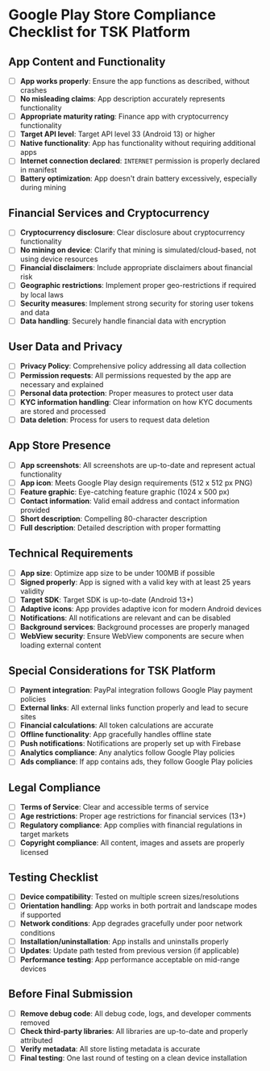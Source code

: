 # Google Play Store Compliance Checklist for TSK Platform

## App Content and Functionality

- [ ] **App works properly**: Ensure the app functions as described, without crashes
- [ ] **No misleading claims**: App description accurately represents functionality
- [ ] **Appropriate maturity rating**: Finance app with cryptocurrency functionality
- [ ] **Target API level**: Target API level 33 (Android 13) or higher
- [ ] **Native functionality**: App has functionality without requiring additional apps
- [ ] **Internet connection declared**: `INTERNET` permission is properly declared in manifest
- [ ] **Battery optimization**: App doesn't drain battery excessively, especially during mining

## Financial Services and Cryptocurrency

- [ ] **Cryptocurrency disclosure**: Clear disclosure about cryptocurrency functionality
- [ ] **No mining on device**: Clarify that mining is simulated/cloud-based, not using device resources
- [ ] **Financial disclaimers**: Include appropriate disclaimers about financial risk
- [ ] **Geographic restrictions**: Implement proper geo-restrictions if required by local laws
- [ ] **Security measures**: Implement strong security for storing user tokens and data
- [ ] **Data handling**: Securely handle financial data with encryption

## User Data and Privacy

- [ ] **Privacy Policy**: Comprehensive policy addressing all data collection
- [ ] **Permission requests**: All permissions requested by the app are necessary and explained
- [ ] **Personal data protection**: Proper measures to protect user data
- [ ] **KYC information handling**: Clear information on how KYC documents are stored and processed
- [ ] **Data deletion**: Process for users to request data deletion

## App Store Presence

- [ ] **App screenshots**: All screenshots are up-to-date and represent actual functionality
- [ ] **App icon**: Meets Google Play design requirements (512 x 512 px PNG)
- [ ] **Feature graphic**: Eye-catching feature graphic (1024 x 500 px)
- [ ] **Contact information**: Valid email address and contact information provided
- [ ] **Short description**: Compelling 80-character description
- [ ] **Full description**: Detailed description with proper formatting

## Technical Requirements

- [ ] **App size**: Optimize app size to be under 100MB if possible
- [ ] **Signed properly**: App is signed with a valid key with at least 25 years validity
- [ ] **Target SDK**: Target SDK is up-to-date (Android 13+)
- [ ] **Adaptive icons**: App provides adaptive icon for modern Android devices
- [ ] **Notifications**: All notifications are relevant and can be disabled
- [ ] **Background services**: Background processes are properly managed
- [ ] **WebView security**: Ensure WebView components are secure when loading external content

## Special Considerations for TSK Platform

- [ ] **Payment integration**: PayPal integration follows Google Play payment policies
- [ ] **External links**: All external links function properly and lead to secure sites
- [ ] **Financial calculations**: All token calculations are accurate
- [ ] **Offline functionality**: App gracefully handles offline state
- [ ] **Push notifications**: Notifications are properly set up with Firebase
- [ ] **Analytics compliance**: Any analytics follow Google Play policies
- [ ] **Ads compliance**: If app contains ads, they follow Google Play policies

## Legal Compliance

- [ ] **Terms of Service**: Clear and accessible terms of service
- [ ] **Age restrictions**: Proper age restrictions for financial services (13+)
- [ ] **Regulatory compliance**: App complies with financial regulations in target markets
- [ ] **Copyright compliance**: All content, images and assets are properly licensed

## Testing Checklist

- [ ] **Device compatibility**: Tested on multiple screen sizes/resolutions
- [ ] **Orientation handling**: App works in both portrait and landscape modes if supported
- [ ] **Network conditions**: App degrades gracefully under poor network conditions
- [ ] **Installation/uninstallation**: App installs and uninstalls properly
- [ ] **Updates**: Update path tested from previous version (if applicable)
- [ ] **Performance testing**: App performance acceptable on mid-range devices

## Before Final Submission

- [ ] **Remove debug code**: All debug code, logs, and developer comments removed
- [ ] **Check third-party libraries**: All libraries are up-to-date and properly attributed
- [ ] **Verify metadata**: All store listing metadata is accurate
- [ ] **Final testing**: One last round of testing on a clean device installation